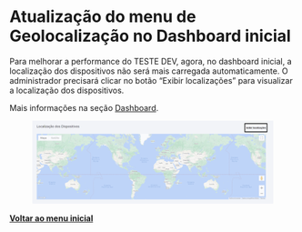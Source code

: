 # Atualização do menu de Geolocalização no Dashboard inicial

Para melhorar a performance do TESTE DEV, agora, no dashboard inicial, a localização dos dispositivos não será mais carregada automaticamente. O administrador precisará clicar no botão “Exibir localizações” para visualizar a localização dos dispositivos.

Mais informações na seção [Dashboard](../../portal/dashboard.md).

<figure><img src="../../../.gitbook/assets/image (184).png" alt=""><figcaption></figcaption></figure>

[**Voltar ao menu inicial**](./)
